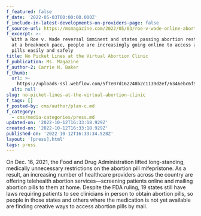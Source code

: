 ```yaml
---
f_featured: false
f_date: '2022-05-03T00:00:00.000Z'
f_include-in-latest-developments-on-providers-page: false
f_source-url: https://msmagazine.com/2022/05/03/roe-v-wade-online-abortion-pills/
f_excerpt: >-
  With a Roe v. Wade reversal imminent and states passing abortion restrictions
  at a breakneck pace, people are increasingly going online to access abortion
  pills easily and safely
title: No Picket Lines at the Virtual Abortion Clinic
f_publication: Ms. Magazine
f_author-2: Carrie N. Baker
f_thumb:
  url: >-
    https://uploads-ssl.webflow.com/5f7e07d162248b2c1139d2ef/6346ebc6f583d1442519ff7f_msmag3.jpeg
  alt: null
slug: no-picket-lines-at-the-virtual-abortion-clinic
f_tags: []
f_posted-by: cms/author/plan-c.md
f_category:
  - cms/media-categories/press.md
updated-on: '2022-10-12T16:33:18.929Z'
created-on: '2022-10-12T16:33:18.929Z'
published-on: '2022-10-12T16:33:34.528Z'
layout: '[press].html'
tags: press
---
```


On Dec. 16, 2021, the Food and Drug Administration lifted long-standing, medically unnecessary restrictions on the abortion pill mifepristone. As a result, an increasing number of healthcare providers across the country are offering telehealth abortion services—screening patients online and mailing abortion pills to them at home. Despite the FDA ruling, 19 states still have laws requiring patients to see clinicians in person to obtain abortion pills, so people in those states and others where the medication is not yet available are finding creative ways to access abortion pills by mail.
